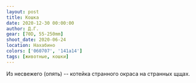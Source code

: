 ```yaml
---
layout: post
title: Кошка
date: 2020-12-30 00:00:00
author: Д.Г.
gear: [70D, 55-250mm]
shoot_date: 2020-06-24
location: Нахабино
colors: ['060707', '141a14']
tags: [животные, кошки]
---
```

Из несвежего (опять) -- котейка странного окраса на странных щщах.
